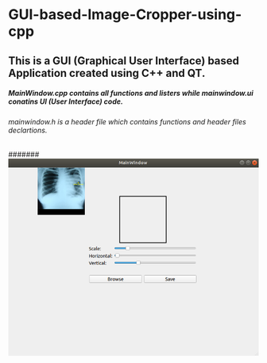 # GUI-based-Image-Cropper-using-cpp

## This is a GUI (Graphical User Interface) based Application created using C++ and QT. 
##### MainWindow.cpp contains all functions and listers while mainwindow.ui conatins UI (User Interface) code.
###### mainwindow.h is a header file which contains functions and header files declartions.
####### ![Screenshot](/screenshot/ss.png)

